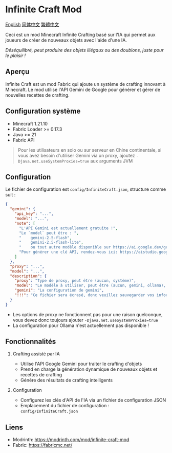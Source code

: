 # Infinite Craft Mod
[English](../README.md)
[简体中文](README.zh-CN.md)
[繁體中文](README.zh-CHT.md)

Ceci est un mod Minecraft Infinite Crafting basé sur l'IA qui permet aux joueurs de créer de nouveaux objets avec l'aide d'une IA.

*Déséquilibré, peut produire des objets illégaux ou des doublons, juste pour le plaisir !*

## Aperçu

Infinite Craft est un mod Fabric qui ajoute un système de crafting innovant à Minecraft. Le mod utilise l'API Gemini de Google pour générer et gérer de nouvelles recettes de crafting.

## Configuration système

- Minecraft 1.21.10
- Fabric Loader >= 0.17.3
- Java >= 21
- Fabric API

> Pour les utilisateurs en solo ou sur serveur en Chine continentale, si vous avez besoin d'utiliser Gemini via un proxy, ajoutez `-Djava.net.useSystemProxies=true` aux arguments JVM

## Configuration
Le fichier de configuration est `config/InfiniteCraft.json`, structure comme suit :
```json
{
  "gemini": {
    "api_key": "...",
    "model": "...",
    "note": [
      "L'API Gemini est actuellement gratuite !",
      "Le `model` peut être : ",
      "    gemini-2.5-flash",
      "    gemini-2.5-flash-lite",
      "    ou tout autre modèle disponible sur https://ai.google.dev/gemini-api/docs/models",
      "Pour générer une clé API, rendez-vous ici: https://aistudio.google.com/api-keys"
    ]
  },
  "proxy": "...",
  "model": "...",
  "description": {
    "proxy": "Type de proxy, peut être (aucun, système)",
    "model": "Le modèle à utiliser, peut être (aucun, gemini, ollama), utilisez aucun si vous utilisez uniquement le mod en tant que joueur sur un serveur",
    "gemini": "La configuration de gemini",
    "!!!": "Ce fichier sera écrasé, donc veuillez sauvegarder vos informations importantes ailleurs !"
  }
}
```
+ Les options de proxy ne fonctionnent pas pour une raison quelconque, vous devez donc toujours ajouter `-Djava.net.useSystemProxies=true`
+ La configuration pour Ollama n'est actuellement pas disponible !

## Fonctionnalités

1. Crafting assisté par IA
   - Utilise l'API Google Gemini pour traiter le crafting d'objets
   - Prend en charge la génération dynamique de nouveaux objets et recettes de crafting
   - Génère des résultats de crafting intelligents

2. Configuration
   - Configurez les clés d'API de l'IA via un fichier de configuration JSON
   - Emplacement du fichier de configuration : `config/InfiniteCraft.json`

## Liens

- Modrinth: https://modrinth.com/mod/infinite-craft-mod
- Fabric: https://fabricmc.net/